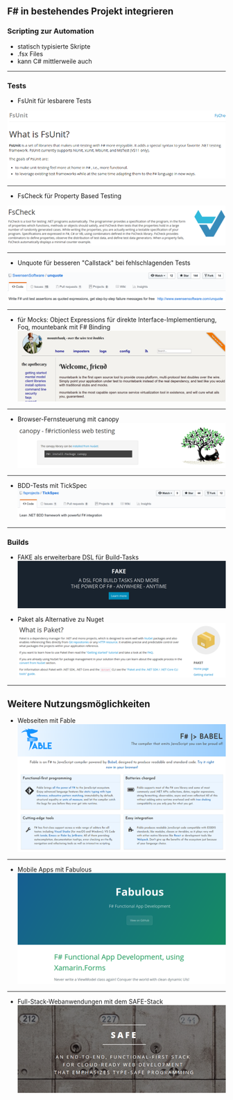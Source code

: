 ## F# in bestehendes Projekt integrieren

### Scripting zur Automation

- statisch typisierte Skripte
- .fsx Files
- kann C# mittlerweile auch

----

### Tests

- FsUnit für lesbarere Tests
<img src="./resources/FsUnit.png" alt="FsUnit" style="" />

----

- FsCheck für Property Based Testing
<img src="./resources/FsCheck.png" alt="FsCheck" style="" />

----

- Unquote für besseren "Callstack" bei fehlschlagenden Tests
<img src="./resources/Unquote.png" alt="Unquote" style="" />

----

- für Mocks: Object Expressions für direkte Interface-Implementierung, Foq, mountebank mit F# Binding
  <img src="./resources/mountebank.png" alt="mountebank" style="" />

----

- Browser-Fernsteuerung mit canopy
  <img src="./resources/canopy.png" alt="canopy" style="" />

----

- BDD-Tests mit TickSpec
  <img src="./resources/TickSpec.png" alt="TickSpec" style="" />

----

### Builds

- FAKE als erweiterbare DSL für Build-Tasks
  <img src="./resources/FAKE.png" alt="FAKE" style="" />
  
- Paket als Alternative zu Nuget
  <img src="./resources/Paket.png" alt="Paket" style="" />
 
----

## Weitere Nutzungsmöglichkeiten

- Webseiten mit Fable
  <img src="./resources/Fable.png" alt="Fable" style="" />

----

- Mobile Apps mit Fabulous
  <img src="./resources/Fabulous.png" alt="Fabulous" style="" />

----

- Full-Stack-Webanwendungen mit dem SAFE-Stack
  <img src="./resources/SAFE.png" alt="SAFE" style="" />
